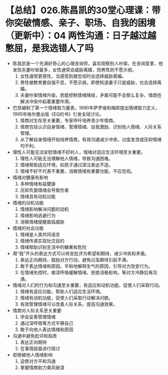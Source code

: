 # 【总结】026.陈昌凯的30堂心理课：带你突破情感、亲子、职场、自我的困境（更新中）：04 两性沟通：日子越过越憋屈，是我选错人了吗

-   陈昌凯是一个充满好奇心的心理咨询师，喜欢观察别人吵架。在咨询室里，他发现夫妻吵架最多，女性通常会威胁离婚，而男性则不愿示弱。
    1.  女性通常更感性，当感受到被忽视时会选择威胁离婚。
    2.  男性被教育要自强不息，不愿示弱，即使知道妻子只是威胁，也会选择离婚。
    3.  夫妻吵架情绪升级，若能控制情绪降级，矛盾可能不会那么复杂，情商在解决冲突中起着重要作用。
-   巴昂编制了第一个情绪智力量表，1990年萨罗维和梅耶提出情绪智力定义，1995年格尔曼出版《EQ的书》引发全球讨论。
    1.  情商对生存至关重要，专家呼吁培养青少年情商。
    2.  情商包括认识自身情绪、管理情绪、自我激励、识别他人情绪、人际关系管理。
    3.  从了解自身情绪开始培养情商，有效沟通减少冲突，过度发泄或压抑情绪均不利。
-   理性人可能无法安慰情绪不好的人，情绪对适应生活环境至关重要。
    1.  理性人可能无法理解他人情绪，导致沟通困难。
    2.  情绪帮助适应环境，如孩子通过哭泣表达不适。
    3.  情绪不好不代表不重要，消极情绪有重要功能，不应忽视。
-   情绪对健康有影响
    1.  多种情绪有益健康
    2.  压抑负面情绪会导致伤害
    3.  情绪具有动机功能
-   情绪的动机功能
    1.  情绪影响解决问题的动机
    2.  情绪影响逃避行为
    3.  消极情绪提醒面临威胁
-   情绪的社会功能
    1.  情绪是人类共同语言
    2.  情绪传递实现社交目的
    3.  情绪帮助识别生活中的糖果和危险
-   用“我”开头的表达方式可以转变批评为希望和期待，减少冲突和矛盾。
    1.  表达正向期待，鼓励对方行动，避免过高期待引起不满。
    2.  敢于表达情绪和原因，平和地解释生气的原因，引导对方改变行为。
    3.  在情绪失控时，做深呼吸缓解情绪，拒绝消极影响，等对方冷静后再沟通。
-   情绪对人们的行为和沟通至关重要，有适应和动机功能，促使人们采取行动。
    1.  情绪有适应功能，帮助人们适应生活环境。
    2.  情绪有动机功能，促使人们采取行动解决问题。
    3.  有效管理情绪可以改善人际关系，提高沟通效果。
-   情商对人际关系至关重要
    1.  学会妥善管理情绪
    2.  通过深呼吸等方式平静自己
    3.  敢于向他人表达情绪和原因
-   沟通中避免批评和指责
    1.  表达正向期待
    2.  在事情层面进行探讨
-   拒绝被他人情绪影响
    1.  迫使对方平和沟通
    2.  掌握情商助力乘风破浪